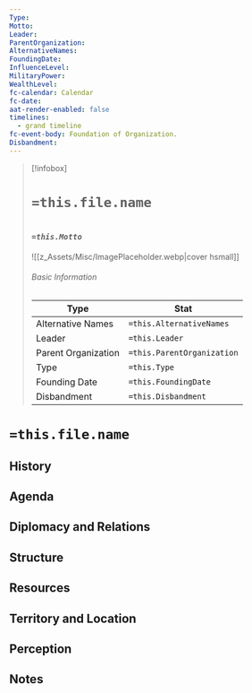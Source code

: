 ```yaml
---
Type: 
Motto: 
Leader: 
ParentOrganization: 
AlternativeNames: 
FoundingDate: 
InfluenceLevel: 
MilitaryPower: 
WealthLevel: 
fc-calendar: Calendar
fc-date: 
aat-render-enabled: false
timelines:
  - grand timeline
fc-event-body: Foundation of Organization.
Disbandment:
---
```


> [!infobox]
> # `=this.file.name`
> # <font size=3>*`=this.Motto`*</font>
> ![[z_Assets/Misc/ImagePlaceholder.webp|cover hsmall]]
> ###### Basic Information
> Type |  Stat |
> ---|---|
> Alternative Names | `=this.AlternativeNames` |
> Leader | `=this.Leader` |
> Parent Organization |  `=this.ParentOrganization` |
> Type | `=this.Type` |
> Founding Date | `=this.FoundingDate` |
> Disbandment | `=this.Disbandment` |



# `=this.file.name`



## History

## Agenda

## Diplomacy and Relations

## Structure

## Resources

## Territory and Location

## Perception

## Notes